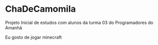 # ChaDeCamomila
Projeto Inicial de estudos com alunos da turma 03 do Programadores do Amanhã

Eu gosto de jogar minecraft